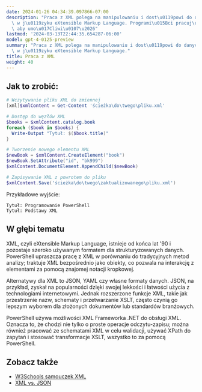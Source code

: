 ```yaml
---
date: 2024-01-26 04:34:39.097866-07:00
description: "Praca z XML polega na manipulowaniu i dost\u0119powi do danych zorganizowanych\
  \ w j\u0119zyku eXtensible Markup Language. Programi\u015Bci pracuj\u0105 z XML,\
  \ aby umo\u017Cliwi\u0107\u2026"
lastmod: '2024-03-13T22:44:35.654287-06:00'
model: gpt-4-0125-preview
summary: "Praca z XML polega na manipulowaniu i dost\u0119powi do danych zorganizowanych\
  \ w j\u0119zyku eXtensible Markup Language."
title: Praca z XML
weight: 40
---
```


## Jak to zrobić:
```PowerShell
# Wczytywanie pliku XML do zmiennej
[xml]$xmlContent = Get-Content 'ścieżka\do\twego\pliku.xml'

# Dostęp do węzłów XML
$books = $xmlContent.catalog.book
foreach ($book in $books) {
  Write-Output "Tytuł: $($book.title)"
}

# Tworzenie nowego elementu XML
$newBook = $xmlContent.CreateElement("book")
$newBook.SetAttribute("id", "bk999")
$xmlContent.DocumentElement.AppendChild($newBook)

# Zapisywanie XML z powrotem do pliku
$xmlContent.Save('ścieżka\do\twego\zaktualizowanego\pliku.xml')
```
Przykładowe wyjście:
```
Tytuł: Programowanie PowerShell
Tytuł: Podstawy XML
```

## W głębi tematu
XML, czyli eXtensible Markup Language, istnieje od końca lat '90 i pozostaje szeroko używanym formatem dla strukturyzowanych danych. PowerShell upraszcza pracę z XML w porównaniu do tradycyjnych metod analizy; traktuje XML bezpośrednio jako obiekty, co pozwala na interakcję z elementami za pomocą znajomej notacji kropkowej.

Alternatywy dla XML to JSON, YAML czy własne formaty danych. JSON, na przykład, zyskał na popularności dzięki swojej lekkości i łatwości użycia z technologiami internetowymi. Jednak rozszerzone funkcje XML, takie jak przestrzenie nazw, schematy i przetwarzanie XSLT, często czynią go lepszym wyborem dla złożonych dokumentów lub standardów branżowych.

PowerShell używa możliwości XML Frameworka .NET do obsługi XML. Oznacza to, że chodzi nie tylko o proste operacje odczytu-zapisu; można również pracować ze schematami XML w celu walidacji, używać XPath do zapytań i stosować transformacje XSLT, wszystko to za pomocą PowerShell.

## Zobacz także
- [W3Schools samouczek XML](https://www.w3schools.com/xml/)
- [XML vs. JSON](https://www.json.org/json-en.html)
